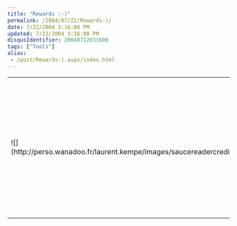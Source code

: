 ```yaml
---
title: "Rewards :-)"
permalink: /2004/07/22/Rewards-)/
date: 7/22/2004 3:16:00 PM
updated: 7/22/2004 3:16:00 PM
disqusIdentifier: 20040722031600
tags: ["Tools"]
alias:
 - /post/Rewards-).aspx/index.html
---
```

<table width="100%" boder="0">
<tbody>
<tr>
<td>![](http://perso.wanadoo.fr/laurent.kempe/images/saucereadercredit.png)</td>
<td>


Hey I've got some rewards from the [Synop](http://www.synop.com/) team developing the famous [Sauce Reader](http://www.synop.com/Products/SauceReader/) blog tool. Thanks guys :-)
<!-- more -->
</td></tr></tbody></table>
